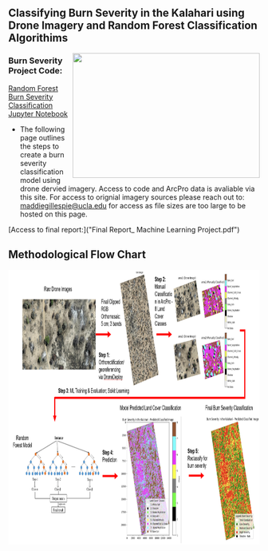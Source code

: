 ## Classifying Burn Severity in the Kalahari using Drone Imagery and Random Forest Classification Algorithims

<img align="right" width="375" height="250" src="/assets/IMG/github1.png">

### Burn Severity Project Code: 

[Random Forest Burn Severity Classification Jupyter Notebook](https://nbviewer.org/github/maddie684/burn_severity.github.io/blob/main/assets/data/Masters_GDAL_Attempt01.ipynb)

* The following page outlines the steps to create a burn severity classification model using drone dervied imagery. Access to code and ArcPro data is avaliable via this site. For access to orignial imagery sources please reach out to: maddiegillespie@ucla.edu for access as file sizes are too large to be hosted on this page.

[Access to final report:]("Final Report_ Machine Learning Project.pdf")

## Methodological Flow Chart
<img align="center" width="1000" height="550" src="/assets/IMG/github2_flowchart.png">
